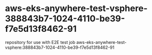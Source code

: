 # aws-eks-anywhere-test-vsphere-388843b7-1024-4110-be39-f7e5d13f8462-91
repository for use with E2E test job aws-eks-anywhere-test-vsphere:388843b7-1024-4110-be39-f7e5d13f8462-91
